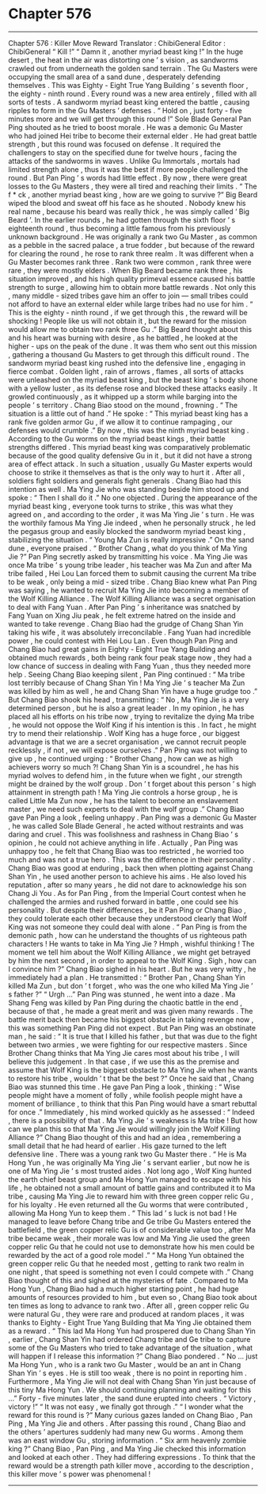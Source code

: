 
# Chapter 576


---

Chapter 576 : Killer Move Reward
Translator : ChibiGeneral Editor : ChibiGeneral
“ Kill !”
“ Damn it , another myriad beast king !”
In the huge desert , the heat in the air was distorting one ’ s vision , as sandworms crawled out from underneath the golden sand terrain .
The Gu Masters were occupying the small area of a sand dune , desperately defending themselves .
This was Eighty - Eight True Yang Building ’ s seventh floor , the eighty - ninth round .
Every round was a new area entirely , filled with all sorts of tests .
A sandworm myriad beast king entered the battle , causing ripples to form in the Gu Masters ’ defenses .
“ Hold on , just forty - five minutes more and we will get through this round !” Sole Blade General Pan Ping shouted as he tried to boost morale .
He was a demonic Gu Master who had joined Hei tribe to become their external elder .
He had great battle strength , but this round was focused on defense .
It required the challengers to stay on the specified dune for twelve hours , facing the attacks of the sandworms in waves . Unlike Gu Immortals , mortals had limited strength alone , thus it was the best if more people challenged the round .
But Pan Ping ’ s words had little effect .
By now , there were great losses to the Gu Masters , they were all tired and reaching their limits .
“ The f * ck , another myriad beast king , how are we going to survive ?” Big Beard wiped the blood and sweat off his face as he shouted .
Nobody knew his real name , because his beard was really thick , he was simply called ‘ Big Beard ’.
In the earlier rounds , he had gotten through the sixth floor ’ s eighteenth round , thus becoming a little famous from his previously unknown background .
He was originally a rank two Gu Master , as common as a pebble in the sacred palace , a true fodder , but because of the reward for clearing the round , he rose to rank three realm .
It was different when a Gu Master becomes rank three .
Rank two were common , rank three were rare , they were mostly elders .
When Big Beard became rank three , his situation improved , and his high quality primeval essence caused his battle strength to surge , allowing him to obtain more battle rewards . Not only this , many middle - sized tribes gave him an offer to join — small tribes could not afford to have an external elder while large tribes had no use for him .
“ This is the eighty - ninth round , if we get through this , the reward will be shocking ! People like us will not obtain it , but the reward for the mission would allow me to obtain two rank three Gu .”
Big Beard thought about this and his heart was burning with desire , as he battled , he looked at the higher - ups on the peak of the dune .
It was them who sent out this mission , gathering a thousand Gu Masters to get through this difficult round .
The sandworm myriad beast king rushed into the defensive line , engaging in fierce combat . Golden light , rain of arrows , flames , all sorts of attacks were unleashed on the myriad beast king , but the beast king ’ s body shone with a yellow luster , as its defense rose and blocked these attacks easily .
It growled continuously , as it whipped up a storm while barging into the people ’ s territory .
Chang Biao stood on the mound , frowning .
“ The situation is a little out of hand .” He spoke : “ This myriad beast king has a rank five golden armor Gu , if we allow it to continue rampaging , our defenses would crumble .”
By now , this was the ninth myriad beast king .
According to the Gu worms on the myriad beast kings , their battle strengths differed . This myriad beast king was comparatively problematic because of the good quality defensive Gu in it , but it did not have a strong area of effect attack .
In such a situation , usually Gu Master experts would choose to strike it themselves as that is the only way to hurt it .
After all , soldiers fight soldiers and generals fight generals .
Chang Biao had this intention as well .
Ma Ying Jie who was standing beside him stood up and spoke : “ Then I shall do it .”
No one objected .
During the appearance of the myriad beast king , everyone took turns to strike , this was what they agreed on , and according to the order , it was Ma Ying Jie ’ s turn .
He was the worthily famous Ma Ying Jie indeed , when he personally struck , he led the pegasus group and easily blocked the sandworm myriad beast king , stabilizing the situation .
“ Young Ma Zun is really impressive .” On the sand dune , everyone praised .
“ Brother Chang , what do you think of Ma Ying Jie ?” Pan Ping secretly asked by transmitting his voice .
Ma Ying Jie was once Ma tribe ’ s young tribe leader , his teacher was Ma Zun and after Ma tribe failed , Hei Lou Lan forced them to submit causing the current Ma tribe to be weak , only being a mid - sized tribe .
Chang Biao knew what Pan Ping was saying , he wanted to recruit Ma Ying Jie into becoming a member of the Wolf Killing Alliance .
The Wolf Killing Alliance was a secret organisation to deal with Fang Yuan .
After Pan Ping ’ s inheritance was snatched by Fang Yuan on Xing Jiu peak , he felt extreme hatred on the inside and wanted to take revenge .
Chang Biao had the grudge of Chang Shan Yin taking his wife , it was absolutely irreconcilable .
Fang Yuan had incredible power , he could contest with Hei Lou Lan . Even though Pan Ping and Chang Biao had great gains in Eighty - Eight True Yang Building and obtained much rewards , both being rank four peak stage now , they had a low chance of success in dealing with Fang Yuan , thus they needed more help .
Seeing Chang Biao keeping silent , Pan Ping continued : “ Ma tribe lost terribly because of Chang Shan Yin ! Ma Ying Jie ’ s teacher Ma Zun was killed by him as well , he and Chang Shan Yin have a huge grudge too .”
But Chang Biao shook his head , transmitting : “ No , Ma Ying Jie is a very determined person , but he is also a great leader . In my opinion , he has placed all his efforts on his tribe now , trying to revitalize the dying Ma tribe , he would not oppose the Wolf King if his intention is this . In fact , he might try to mend their relationship . Wolf King has a huge force , our biggest advantage is that we are a secret organisation , we cannot recruit people recklessly , if not , we will expose ourselves .”
Pan Ping was not willing to give up , he continued urging : “ Brother Chang , how can we as high achievers worry so much ?! Chang Shan Yin is a scoundrel , he has his myriad wolves to defend him , in the future when we fight , our strength might be drained by the wolf group . Don ’ t forget about this person ’ s high attainment in strength path ! Ma Ying Jie controls a horse group , he is called Little Ma Zun now , he has the talent to become an enslavement master , we need such experts to deal with the wolf group .”
Chang Biao gave Pan Ping a look , feeling unhappy .
Pan Ping was a demonic Gu Master , he was called Sole Blade General , he acted without restraints and was daring and cruel . This was foolishness and rashness in Chang Biao ’ s opinion , he could not achieve anything in life .
Actually , Pan Ping was unhappy too , he felt that Chang Biao was too restricted , he worried too much and was not a true hero .
This was the difference in their personality .
Chang Biao was good at enduring , back then when plotting against Chang Shan Yin , he used another person to achieve his aims . He also loved his reputation , after so many years , he did not dare to acknowledge his son Chang Ji You .
As for Pan Ping , from the Imperial Court contest when he challenged the armies and rushed forward in battle , one could see his personality .
But despite their differences , be it Pan Ping or Chang Biao , they could tolerate each other because they understood clearly that Wolf King was not someone they could deal with alone .
“ Pan Ping is from the demonic path , how can he understand the thoughts of us righteous path characters ! He wants to take in Ma Ying Jie ? Hmph , wishful thinking ! The moment we tell him about the Wolf Killing Alliance , we might get betrayed by him the next second , in order to appeal to the Wolf King . Sigh , how can I convince him ?” Chang Biao sighed in his heart .
But he was very witty , he immediately had a plan .
He transmitted : “ Brother Pan , Chang Shan Yin killed Ma Zun , but don ’ t forget , who was the one who killed Ma Ying Jie ’ s father ?”
“ Urgh …” Pan Ping was stunned , he went into a daze .
Ma Shang Feng was killed by Pan Ping during the chaotic battle in the end , because of that , he made a great merit and was given many rewards .
The battle merit back then became his biggest obstacle in taking revenge now , this was something Pan Ping did not expect .
But Pan Ping was an obstinate man , he said : “ It is true that I killed his father , but that was due to the fight between two armies , we were fighting for our respective masters . Since Brother Chang thinks that Ma Ying Jie cares most about his tribe , I will believe this judgement . In that case , if we use this as the premise and assume that Wolf King is the biggest obstacle to Ma Ying Jie when he wants to restore his tribe , wouldn ’ t that be the best ?”
Once he said that , Chang Biao was stunned this time .
He gave Pan Ping a look , thinking : “ Wise people might have a moment of folly , while foolish people might have a moment of brilliance , to think that this Pan Ping would have a smart rebuttal for once .”
Immediately , his mind worked quickly as he assessed : “ Indeed , there is a possibility of that . Ma Ying Jie ’ s weakness is Ma tribe ! But how can we plan this so that Ma Ying Jie would willingly join the Wolf Killing Alliance ?”
Chang Biao thought of this and had an idea , remembering a small detail that he had heard of earlier .
His gaze turned to the left defensive line .
There was a young rank two Gu Master there .
“ He is Ma Hong Yun , he was originally Ma Ying Jie ’ s servant earlier , but now he is one of Ma Ying Jie ’ s most trusted aides . Not long ago , Wolf King hunted the earth chief beast group and Ma Hong Yun managed to escape with his life , he obtained not a small amount of battle gains and contributed it to Ma tribe , causing Ma Ying Jie to reward him with three green copper relic Gu , for his loyalty . He even returned all the Gu worms that were contributed , allowing Ma Hong Yun to keep them .
“ This lad ’ s luck is not bad ! He managed to leave before Chang tribe and Ge tribe Gu Masters entered the battlefield , the green copper relic Gu is of considerable value too , after Ma tribe became weak , their morale was low and Ma Ying Jie used the green copper relic Gu that he could not use to demonstrate how his men could be rewarded by the act of a good role model .”
“ Ma Hong Yun obtained the green copper relic Gu that he needed most , getting to rank two realm in one night , that speed is something not even I could compete with .”
Chang Biao thought of this and sighed at the mysteries of fate .
Compared to Ma Hong Yun , Chang Biao had a much higher starting point , he had huge amounts of resources provided to him , but even so , Chang Biao took about ten times as long to advance to rank two .
After all , green copper relic Gu were natural Gu , they were rare and produced at random places , it was thanks to Eighty - Eight True Yang Building that Ma Ying Jie obtained them as a reward .
“ This lad Ma Hong Yun had prospered due to Chang Shan Yin , earlier , Chang Shan Yin had ordered Chang tribe and Ge tribe to capture some of the Gu Masters who tried to take advantage of the situation , what will happen if I release this information ?”
Chang Biao pondered .
“ No … just Ma Hong Yun , who is a rank two Gu Master , would be an ant in Chang Shan Yin ’ s eyes . He is still too weak , there is no point in reporting him . Furthermore , Ma Ying Jie will not deal with Chang Shan Yin just because of this tiny Ma Hong Yun . We should continuing planning and waiting for this …”
Forty - five minutes later , the sand dune erupted into cheers .
“ Victory , victory !”
“ It was not easy , we finally got through .”
“ I wonder what the reward for this round is ?”
Many curious gazes landed on Chang Biao , Pan Ping , Ma Ying Jie and others .
After passing this round , Chang Biao and the others ’ apertures suddenly had many new Gu worms .
Among them was an east window Gu , storing information .
“ Six arm heavenly zombie king ?” Chang Biao , Pan Ping , and Ma Ying Jie checked this information and looked at each other .
They had differing expressions .
To think that the reward would be a strength path killer move , according to the description , this killer move ’ s power was phenomenal !

---

